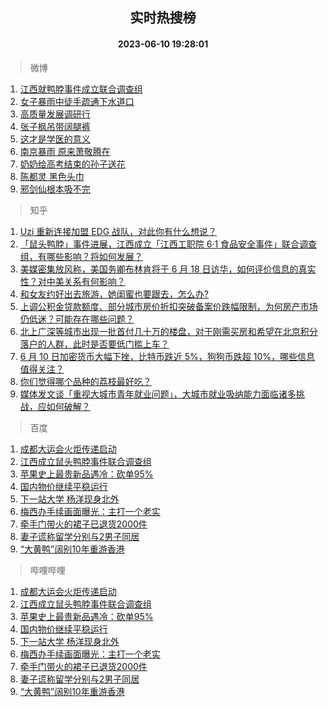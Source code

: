 <div align="center"><h2>实时热搜榜</h2><h4>2023-06-10 19:28:01</h4></div>

> 微博  

1. [江西就鸭脖事件成立联合调查组](https://s.weibo.com/weibo?q=%23%E6%B1%9F%E8%A5%BF%E5%B0%B1%E9%B8%AD%E8%84%96%E4%BA%8B%E4%BB%B6%E6%88%90%E7%AB%8B%E8%81%94%E5%90%88%E8%B0%83%E6%9F%A5%E7%BB%84%23&t=31&band_rank=1&Refer=top)<br />
2. [女子暴雨中徒手疏通下水道口](https://s.weibo.com/weibo?q=%23%E5%A5%B3%E5%AD%90%E6%9A%B4%E9%9B%A8%E4%B8%AD%E5%BE%92%E6%89%8B%E7%96%8F%E9%80%9A%E4%B8%8B%E6%B0%B4%E9%81%93%E5%8F%A3%23&t=31&band_rank=2&Refer=top)<br />
3. [高质量发展调研行](https://s.weibo.com/weibo?q=%23%E9%AB%98%E8%B4%A8%E9%87%8F%E5%8F%91%E5%B1%95%E8%B0%83%E7%A0%94%E8%A1%8C%23&t=31&band_rank=3&Refer=top)<br />
4. [张子枫吊带阔腿裤](https://s.weibo.com/weibo?q=%23%E5%BC%A0%E5%AD%90%E6%9E%AB%E5%90%8A%E5%B8%A6%E9%98%94%E8%85%BF%E8%A3%A4%23&t=31&band_rank=4&Refer=top)<br />
5. [这才是学医的意义](https://s.weibo.com/weibo?q=%23%E8%BF%99%E6%89%8D%E6%98%AF%E5%AD%A6%E5%8C%BB%E7%9A%84%E6%84%8F%E4%B9%89%23&t=31&band_rank=5&Refer=top)<br />
6. [南京暴雨 原来萧敬腾在](https://s.weibo.com/weibo?q=%E5%8D%97%E4%BA%AC%E6%9A%B4%E9%9B%A8%20%E5%8E%9F%E6%9D%A5%E8%90%A7%E6%95%AC%E8%85%BE%E5%9C%A8&t=31&band_rank=6&Refer=top)<br />
7. [奶奶给高考结束的孙子送花](https://s.weibo.com/weibo?q=%23%E5%A5%B6%E5%A5%B6%E7%BB%99%E9%AB%98%E8%80%83%E7%BB%93%E6%9D%9F%E7%9A%84%E5%AD%99%E5%AD%90%E9%80%81%E8%8A%B1%23&t=31&band_rank=7&Refer=top)<br />
8. [陈都灵 黑色头巾](https://s.weibo.com/weibo?q=%E9%99%88%E9%83%BD%E7%81%B5%20%E9%BB%91%E8%89%B2%E5%A4%B4%E5%B7%BE&t=31&band_rank=8&Refer=top)<br />
9. [邪剑仙根本吸不完](https://s.weibo.com/weibo?q=%E9%82%AA%E5%89%91%E4%BB%99%E6%A0%B9%E6%9C%AC%E5%90%B8%E4%B8%8D%E5%AE%8C&t=31&band_rank=9&Refer=top)<br />

> 知乎  

1. [Uzi 重新连接加盟 EDG 战队，对此你有什么想说？](https://www.zhihu.com/question/605850971)<br />
2. [「鼠头鸭脖」事件进展，江西成立「江西工职院 6·1 食品安全事件」联合调查组，有哪些影响？将如何发展？](https://www.zhihu.com/question/605866370)<br />
3. [美媒密集放风称，美国务卿布林肯将于 6 月 18 日访华，如何评价信息的真实性？对中美关系有何影响？](https://www.zhihu.com/question/605841889)<br />
4. [和女友约好出去旅游，她闺蜜也要跟去，怎么办?](https://www.zhihu.com/question/602584344)<br />
5. [上调公积金贷款额度、部分城市房价折扣突破备案价跌幅限制，为何房产市场仍低迷？可能存在哪些问题？](https://www.zhihu.com/question/605669546)<br />
6. [北上广深等城市出现一批首付几十万的楼盘，对于刚需买房和希望在北京积分落户的人群，此时是否要低门槛上车？](https://www.zhihu.com/question/605671771)<br />
7. [6 月 10 日加密货币大幅下挫，比特币跌近 5%，狗狗币跌超 10%，哪些信息值得关注？](https://www.zhihu.com/question/605851434)<br />
8. [你们觉得哪个品种的荔枝最好吃？](https://www.zhihu.com/question/403457358)<br />
9. [媒体发文谈「重视大城市青年就业问题」，大城市就业吸纳能力面临诸多挑战，应如何破解？](https://www.zhihu.com/question/605838195)<br />

> 百度  

1. [成都大运会火炬传递启动](https://www.baidu.com/s?wd=%E6%88%90%E9%83%BD%E5%A4%A7%E8%BF%90%E4%BC%9A%E7%81%AB%E7%82%AC%E4%BC%A0%E9%80%92%E5%90%AF%E5%8A%A8&sa=fyb_news&rsv_dl=fyb_news)<br />
2. [江西成立鼠头鸭脖事件联合调查组](https://www.baidu.com/s?wd=%E6%B1%9F%E8%A5%BF%E6%88%90%E7%AB%8B%E9%BC%A0%E5%A4%B4%E9%B8%AD%E8%84%96%E4%BA%8B%E4%BB%B6%E8%81%94%E5%90%88%E8%B0%83%E6%9F%A5%E7%BB%84&sa=fyb_news&rsv_dl=fyb_news)<br />
3. [苹果史上最贵新品遇冷：砍单95%](https://www.baidu.com/s?wd=%E8%8B%B9%E6%9E%9C%E5%8F%B2%E4%B8%8A%E6%9C%80%E8%B4%B5%E6%96%B0%E5%93%81%E9%81%87%E5%86%B7%EF%BC%9A%E7%A0%8D%E5%8D%9595%25&sa=fyb_news&rsv_dl=fyb_news)<br />
4. [国内物价继续平稳运行](https://www.baidu.com/s?wd=%E5%9B%BD%E5%86%85%E7%89%A9%E4%BB%B7%E7%BB%A7%E7%BB%AD%E5%B9%B3%E7%A8%B3%E8%BF%90%E8%A1%8C&sa=fyb_news&rsv_dl=fyb_news)<br />
5. [下一站大学 杨洋现身北外](https://www.baidu.com/s?wd=%23%E6%9D%A8%E6%B4%8B%E7%8E%B0%E8%BA%AB%E5%8C%97%E5%A4%96%23&sa=fyb_news&rsv_dl=fyb_news)<br />
6. [梅西办手续画面曝光：主打一个老实](https://www.baidu.com/s?wd=%E6%A2%85%E8%A5%BF%E5%8A%9E%E6%89%8B%E7%BB%AD%E7%94%BB%E9%9D%A2%E6%9B%9D%E5%85%89%EF%BC%9A%E4%B8%BB%E6%89%93%E4%B8%80%E4%B8%AA%E8%80%81%E5%AE%9E&sa=fyb_news&rsv_dl=fyb_news)<br />
7. [牵手门带火的裙子已退货2000件](https://www.baidu.com/s?wd=%E7%89%B5%E6%89%8B%E9%97%A8%E5%B8%A6%E7%81%AB%E7%9A%84%E8%A3%99%E5%AD%90%E5%B7%B2%E9%80%80%E8%B4%A72000%E4%BB%B6&sa=fyb_news&rsv_dl=fyb_news)<br />
8. [妻子谎称留学分别与2男子同居](https://www.baidu.com/s?wd=%E5%A6%BB%E5%AD%90%E8%B0%8E%E7%A7%B0%E7%95%99%E5%AD%A6%E5%88%86%E5%88%AB%E4%B8%8E2%E7%94%B7%E5%AD%90%E5%90%8C%E5%B1%85&sa=fyb_news&rsv_dl=fyb_news)<br />
9. [“大黄鸭”阔别10年重游香港](https://www.baidu.com/s?wd=%E2%80%9C%E5%A4%A7%E9%BB%84%E9%B8%AD%E2%80%9D%E9%98%94%E5%88%AB10%E5%B9%B4%E9%87%8D%E6%B8%B8%E9%A6%99%E6%B8%AF&sa=fyb_news&rsv_dl=fyb_news)<br />

> 哔哩哔哩  

1. [成都大运会火炬传递启动](https://www.baidu.com/s?wd=%E6%88%90%E9%83%BD%E5%A4%A7%E8%BF%90%E4%BC%9A%E7%81%AB%E7%82%AC%E4%BC%A0%E9%80%92%E5%90%AF%E5%8A%A8&sa=fyb_news&rsv_dl=fyb_news)<br />
2. [江西成立鼠头鸭脖事件联合调查组](https://www.baidu.com/s?wd=%E6%B1%9F%E8%A5%BF%E6%88%90%E7%AB%8B%E9%BC%A0%E5%A4%B4%E9%B8%AD%E8%84%96%E4%BA%8B%E4%BB%B6%E8%81%94%E5%90%88%E8%B0%83%E6%9F%A5%E7%BB%84&sa=fyb_news&rsv_dl=fyb_news)<br />
3. [苹果史上最贵新品遇冷：砍单95%](https://www.baidu.com/s?wd=%E8%8B%B9%E6%9E%9C%E5%8F%B2%E4%B8%8A%E6%9C%80%E8%B4%B5%E6%96%B0%E5%93%81%E9%81%87%E5%86%B7%EF%BC%9A%E7%A0%8D%E5%8D%9595%25&sa=fyb_news&rsv_dl=fyb_news)<br />
4. [国内物价继续平稳运行](https://www.baidu.com/s?wd=%E5%9B%BD%E5%86%85%E7%89%A9%E4%BB%B7%E7%BB%A7%E7%BB%AD%E5%B9%B3%E7%A8%B3%E8%BF%90%E8%A1%8C&sa=fyb_news&rsv_dl=fyb_news)<br />
5. [下一站大学 杨洋现身北外](https://www.baidu.com/s?wd=%23%E6%9D%A8%E6%B4%8B%E7%8E%B0%E8%BA%AB%E5%8C%97%E5%A4%96%23&sa=fyb_news&rsv_dl=fyb_news)<br />
6. [梅西办手续画面曝光：主打一个老实](https://www.baidu.com/s?wd=%E6%A2%85%E8%A5%BF%E5%8A%9E%E6%89%8B%E7%BB%AD%E7%94%BB%E9%9D%A2%E6%9B%9D%E5%85%89%EF%BC%9A%E4%B8%BB%E6%89%93%E4%B8%80%E4%B8%AA%E8%80%81%E5%AE%9E&sa=fyb_news&rsv_dl=fyb_news)<br />
7. [牵手门带火的裙子已退货2000件](https://www.baidu.com/s?wd=%E7%89%B5%E6%89%8B%E9%97%A8%E5%B8%A6%E7%81%AB%E7%9A%84%E8%A3%99%E5%AD%90%E5%B7%B2%E9%80%80%E8%B4%A72000%E4%BB%B6&sa=fyb_news&rsv_dl=fyb_news)<br />
8. [妻子谎称留学分别与2男子同居](https://www.baidu.com/s?wd=%E5%A6%BB%E5%AD%90%E8%B0%8E%E7%A7%B0%E7%95%99%E5%AD%A6%E5%88%86%E5%88%AB%E4%B8%8E2%E7%94%B7%E5%AD%90%E5%90%8C%E5%B1%85&sa=fyb_news&rsv_dl=fyb_news)<br />
9. [“大黄鸭”阔别10年重游香港](https://www.baidu.com/s?wd=%E2%80%9C%E5%A4%A7%E9%BB%84%E9%B8%AD%E2%80%9D%E9%98%94%E5%88%AB10%E5%B9%B4%E9%87%8D%E6%B8%B8%E9%A6%99%E6%B8%AF&sa=fyb_news&rsv_dl=fyb_news)<br />
